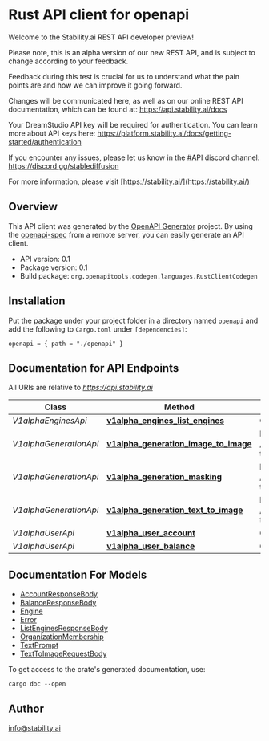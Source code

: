 # Rust API client for openapi

Welcome to the Stability.ai REST API developer preview!

Please note, this is an alpha version of our new REST API, and is subject to change according to
your feedback.

Feedback during this test is crucial for us to understand what the pain points are and how we can
improve it going forward.

Changes will be communicated here, as well as on our online REST API documentation, which can be
found at: https://api.stability.ai/docs

Your DreamStudio API key will be required for authentication. You can learn more about API keys
here: https://platform.stability.ai/docs/getting-started/authentication

If you encounter any issues, please let us know in the #API discord channel:
https://discord.gg/stablediffusion


For more information, please visit [https://stability.ai/](https://stability.ai/)

## Overview

This API client was generated by the [OpenAPI Generator](https://openapi-generator.tech) project.  By using the [openapi-spec](https://openapis.org) from a remote server, you can easily generate an API client.

- API version: 0.1
- Package version: 0.1
- Build package: `org.openapitools.codegen.languages.RustClientCodegen`

## Installation

Put the package under your project folder in a directory named `openapi` and add the following to `Cargo.toml` under `[dependencies]`:

```
openapi = { path = "./openapi" }
```

## Documentation for API Endpoints

All URIs are relative to *https://api.stability.ai*

Class | Method | HTTP request | Description
------------ | ------------- | ------------- | -------------
*V1alphaEnginesApi* | [**v1alpha_engines_list_engines**](docs/V1alphaEnginesApi.md#v1alpha_engines_list_engines) | **GET** /v1alpha/engines/list | list
*V1alphaGenerationApi* | [**v1alpha_generation_image_to_image**](docs/V1alphaGenerationApi.md#v1alpha_generation_image_to_image) | **POST** /v1alpha/generation/{engine_id}/image-to-image | image-to-image
*V1alphaGenerationApi* | [**v1alpha_generation_masking**](docs/V1alphaGenerationApi.md#v1alpha_generation_masking) | **POST** /v1alpha/generation/{engine_id}/image-to-image/masking | image-to-image/masking
*V1alphaGenerationApi* | [**v1alpha_generation_text_to_image**](docs/V1alphaGenerationApi.md#v1alpha_generation_text_to_image) | **POST** /v1alpha/generation/{engine_id}/text-to-image | text-to-image
*V1alphaUserApi* | [**v1alpha_user_account**](docs/V1alphaUserApi.md#v1alpha_user_account) | **GET** /v1alpha/user/account | account
*V1alphaUserApi* | [**v1alpha_user_balance**](docs/V1alphaUserApi.md#v1alpha_user_balance) | **GET** /v1alpha/user/balance | balance


## Documentation For Models

 - [AccountResponseBody](docs/AccountResponseBody.md)
 - [BalanceResponseBody](docs/BalanceResponseBody.md)
 - [Engine](docs/Engine.md)
 - [Error](docs/Error.md)
 - [ListEnginesResponseBody](docs/ListEnginesResponseBody.md)
 - [OrganizationMembership](docs/OrganizationMembership.md)
 - [TextPrompt](docs/TextPrompt.md)
 - [TextToImageRequestBody](docs/TextToImageRequestBody.md)


To get access to the crate's generated documentation, use:

```
cargo doc --open
```

## Author

info@stability.ai

